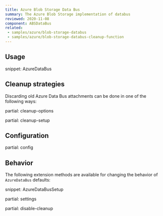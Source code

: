 ```yaml
---
title: Azure Blob Storage Data Bus
summary: The Azure Blob Storage implementation of databus
reviewed: 2020-11-08
component: ABSDataBus
related:
 - samples/azure/blob-storage-databus
 - samples/azure/blob-storage-databus-cleanup-function
---
```


## Usage

snippet: AzureDataBus

## Cleanup strategies

Discarding old Azure Data Bus attachments can be done in one of the following ways:

partial: cleanup-options

partial: cleanup-setup

## Configuration

partial: config

## Behavior

The following extension methods are available for changing the behavior of `AzureDataBus` defaults:

snippet: AzureDataBusSetup

partial: settings

partial: disable-cleanup